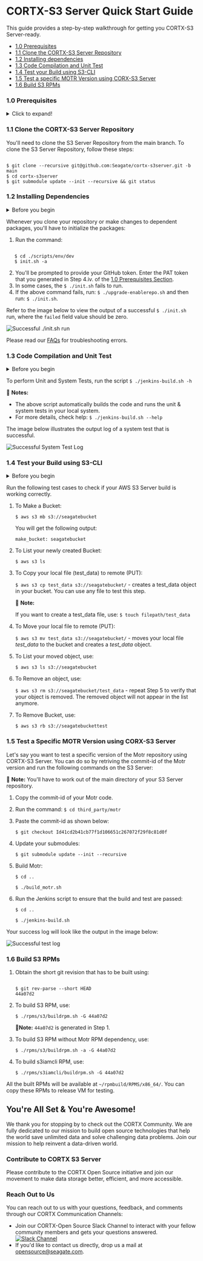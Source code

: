 # CORTX-S3 Server Quick Start Guide
This guide provides a step-by-step walkthrough for getting you CORTX-S3 Server-ready.

- [1.0 Prerequisites](#10-Prerequisites)
- [1.1 Clone the CORTX-S3 Server Repository](#11-Clone-the-CORTX-S3-Server-Repository)
- [1.2 Installing dependencies](#12-Installing-Dependencies)
- [1.3 Code Compilation and Unit Test](#13-Code-Compilation-and-Unit-Test)
- [1.4 Test your Build using S3-CLI](#14-Test-your-Build-using-S3-CLI)
- [1.5 Test a specific MOTR Version using CORX-S3 Server](#15-Test-a-Specific-MOTR-Version-using-CORX-S3-Server)
- [1.6 Build S3 RPMs](#16-Build-S3-RPMs)

### 1.0 Prerequisites

<details>
<summary>Click to expand!</summary>
<p>

1. You'll need to set up SSC, Cloud VM, or a local VM on VMWare Fusion or Oracle VirtualBox. To know more, refer to the [LocalVMSetup](https://github.com/Seagate/cortx/blob/main/doc/LocalVMSetup.md) section.
2. As a CORTX contributor you will need to refer, clone, contribute, and commit changes via the GitHub server. You can access the latest code via [Github](https://github.com/Seagate/cortx).
3. You'll need a valid GitHub Account.
4. Before you clone your Git repository, you'll need to create the following:
    1. Follow the link to generate the [SSH Public Key](https://git-scm.com/book/en/v2/Git-on-the-Server-Generating-Your-SSH-Public-Key).
    2. Add the newly created SSH Public Key to [Github](https://github.com/settings/keys) and [Enable SSO](https://docs.github.com/en/github/authenticating-to-github/authorizing-an-ssh-key-for-use-with-saml-single-sign-on).
    3. When you clone your Github repository, you'll be prompted to enter your GitHub Username and Password. Refer to the article to [Generate Personal Access Token or PAT](https://docs.github.com/en/github/authenticating-to-github/creating-a-personal-access-token). Once you generate your Personal Access Token, enable SSO.
    4. Copy your newly generated [PAT](https://github.com/settings/tokens) and enter it when prompted.

       :page_with_curl: **Note:** From this point onwards, you'll need to execute all steps logged in as a **Root User**.

5. We've assumed that `git` is preinstalled. If not then follow these steps to install [Git](https://git-scm.com/book/en/v2/Getting-Started-Installing-Git).
   * To check your Git Version, use the command: `$ git --version`

     :page_with_curl:**Note:** We recommended that you install Git Version 2.x.x.

6. Ensure that you've installed the following packages on your VM instance:

    * Python Version 3.0
      * To check whether Python is installed on your VM, use one of the following commands: `--version`  , `-V` , or `-VV`
      * To install Python version 3.0, use: `$ yum install -y python3`
    * pip version 3.0:
      * To check if pip is installed, use: `$ pip --version`
      * To install pip3 use: `$ yum install python-pip3`
    * Ansible: `$ yum install -y ansible`
    * Extra Packages for Enterprise Linux:
        * To check if epel is installed, use: `$ yum repolist`
            * If epel was installed, you'll see it in the output list.
            * You might also see exclamation mark in front of the repositories id. Refer to the [Redhat Knowledge Base](https://access.redhat.com/solutions/2267871).
        * `$ yum install -y epel-release`
    * Verify if kernel-devel-3.10.0-1062 version package is installed, using: `$ uname -r`

7. You'll need to disable selinux and firewall. Run the following commands:

     `$ systemctl stop firewalld` 

     `$ systemctl disable firewalld` 

     `$ sestatus` - you'll get a `SELinux status: disabled` status.

     `$ setenforce 0` - you'll get a `setenforce: SELinux is disabled` status.

     `$ sed 's/SELINUX=enforcing/SELINUX=disabled/' /etc/sysconfig/selinux` - you'll get a `SELINUX=disabled` status.

     Run `$ shutdown -r now` - to reboot your system.
     
     :page_with_curl: **Notes:**
     
      - If you're using cloud VM, go to your cloud VM website and select the VM. You'll have to stop the VM and then start it again to complete the reboot process
      - To use command line to shutdown your VM, use: `$ shutdown -r now` and Restart your VM.
        
     Once you power on your VM, you can verify if selinux and firewall are disabled by using: `$ getenforce` - you'll get a 'disabled' status.

All done! You are now ready for cloning the CORTX-S3 Server repository.

</p>
</details>

### 1.1 Clone the CORTX-S3 Server Repository

You'll need to clone the S3 Server Repository from the main branch. To clone the S3 Server Repository, follow these steps:

```shell

$ git clone --recursive git@github.com:Seagate/cortx-s3server.git -b main
$ cd cortx-s3server
$ git submodule update --init --recursive && git status
```

### 1.2 Installing Dependencies

<details>
<summary>Before you begin</summary>
<p>

At some point during the execution of the `init.sh` script, it will prompt for the following passwords. Enter them as mentioned below:
   * SSH password: `<Enter root password of VM>`
   * Enter new password for openldap rootDN: `seagate`
   * Enter new password for openldap IAM admin: `ldapadmin`

</p>
</details>

Whenever you clone your repository or make changes to dependent packages, you'll have to initialize the packages:

1. Run the command:

```shell

   $ cd ./scripts/env/dev
   $ init.sh -a
```

2. You'll be prompted to provide your GitHub token. Enter the PAT token that you generated in Step 4.iv. of the [1.0 Prerequisites Section](#10-Prerequisites).
3. In some cases, the `$ ./init.sh` fails to run.
4. If the above command fails, run: `$ ./upgrade-enablerepo.sh` and then run: `$ ./init.sh`.

Refer to the image below to view the output of a successful `$ ./init.sh` run, where the `failed` field value should be zero.

![Successful ./init.sh run](https://raw.githubusercontent.com/Seagate/cortx/assets/images/init_script_output.PNG?token=AQJGZB3IEIPSAAW6ESJAUKK7KEO36)

Please read our [FAQs](https://github.com/Seagate/cortx/blob/master/doc/Build-Installation-FAQ.md) for troubleshooting errors.

### 1.3 Code Compilation and Unit Test

<details>
<summary>Before you begin</summary>
<p>

You'll have to set up the host system before you test your build. To do so, run the following command from the main source directory: `$ ./update-hosts.sh`

</p>
</details>

To perform Unit and System Tests, run the script `$ ./jenkins-build.sh -h`

:page_with_curl: **Notes:**

* The above script automatically builds the code and runs the unit & system tests in your local system.
* For more details, check help: `$ ./jenkins-build.sh --help`

The image below illustrates the output log of a system test that is successful.

![Successful System Test Log](https://raw.githubusercontent.com/Seagate/cortx/assets/images/jenkins_script_output.PNG?token=AQJGZB6SHID2AXELMYSDZMK7KDYLU)


### 1.4 Test your Build using S3-CLI

<details>
<summary>Before you begin</summary>
<p>

Before your test your build, ensure that you have installed and configured the following:

1. Make sure you have installed `easy_install`
    * To check if you have `easy_install`, run the command: `$ easy_install --version`
    * To install `easy_install`, run the command: `$ yum install python-setuptools python-setuptools-devel`
2. Ensure you've installed `pip`
    * To check if you have pip installed, run the command: `$ pip --version`
    * To install pip, run the command: `$ python --version`
3. If you don't have Python Version 2.6.5+, then install Python using: `$ python3 --version`
    *  If you don't have Python Version 3.3, then install python3 using: `$ easy_install pip`
4. Ensure that CORTX-S3 Server and its dependent services are running.
    1. To start CORTX-S3 Server and its dependent services, run the command: `$ ./jenkins-build.sh --skip_build --skip_tests`
    2. To view the `PID` of the active S3 service, run the command: `$ pgrep s3`
    3. To view the `PID` of the active Motr service, run the command: `$ pgrep m0`
5. Follow these steps to install the AWS client and plugin:
    1. To install the AWS client, use: `$ pip install awscli`
    2. To install the AWS plugin, use: `$ pip install awscli-plugin-endpoint`
    3. Generate the AWS Access Key ID and Secret Key:
         1. To check for help messages, use: `$ s3iamcli -h`
         2. To create a new User, run: `$ s3iamcli CreateAccount -n <Account Name> -e <Email Id>`
              * Enter the following LDAP credentials:
                  User Id : `sgiamadmin`
                  Password : `ldapadmin`
              * Running the above command lists details of the newly created user including the `aws Access Key ID` and the `aws Secret Key`
              * Copy and save the Access and Secret Keys for the new user.

6. To Configure AWS run the following commands:
   Keep the Access and Secret Keys generated in Step 4.iv. of the [1.0 Prerequisites Section](#10-Prerequisites).
   1.  Run `$ aws configure` and enter the following details:
        * `AWS Access Key ID [None]: <ACCESS KEY>`
        * `AWS Secret Access Key [None]: <SECRET KEY>`
        * `Default region name [None]: US`
        * `Default output format [None]: text`
   2. Configure the AWS plugin Endpoint using:

        ```shell

        $ aws configure set plugins.endpoint awscli_plugin_endpoint
        $ aws configure set s3.endpoint_url https://s3.seagate.com
        $ aws configure set s3api.endpoint_url https://s3.seagate.com
        ```
   3. Run the following command to view the contents of your AWS config file: `$ cat ~/.aws/config`

      The output is as shown below:

      ```shell

      [default]
      output = text
      region = US
      s3 =
      endpoint_url = http://s3.seagate.com
      s3api =
      endpoint_url = http://s3.seagate.com
      [plugins]
      endpoint = awscli_plugin_endpoint
      ```

    4. Ensure that your AWS credential file contains your Access Key Id and Secret Key by using: `$ cat ~/.aws/credentials`
</p>
</details>

Run the following test cases to check if your AWS S3 Server build is working correctly.

1. To Make a Bucket:

    `$ aws s3 mb s3://seagatebucket`

    You will get the following output:

    `make_bucket: seagatebucket`

2. To List your newly created Bucket:

    `$ aws s3 ls`

3. To Copy your local file (test_data) to remote (PUT):

    `$ aws s3 cp test_data s3://seagatebucket/` - creates a test_data object in your bucket. You can use any file to test this step.

   :page_with_curl: **Note:** 
   
    If you want to create a test_data file, use: `$ touch filepath/test_data`

4. To Move your local file to remote (PUT):

    `$ aws s3 mv test_data s3://seagatebucket/` - moves your local file *test_data* to the bucket and creates a *test_data* object.

5. To List your moved object, use:

    `$ aws s3 ls s3://seagatebucket`

6. To Remove an object, use:

    `$ aws s3 rm s3://seagatebucket/test_data` - repeat Step 5 to verify that your object is removed. The removed object will not appear in the list anymore.

7. To Remove Bucket, use:

    `$ aws s3 rb s3://seagatebuckettest`

### 1.5 Test a Specific MOTR Version using CORX-S3 Server

Let's say you want to test a specific version of the Motr repository using CORTX-S3 Server. You can do so by retriving the commit-id of the Motr version and run the following commands on the S3 Server:

:page_with_curl: **Note:** You'll have to work out of the main directory of your S3 Server repository.

1. Copy the commit-id of your Motr code. 
2. Run the command: `$ cd third_party/motr`
4. Paste the commit-id as shown below:

   `$ git checkout Id41cd2b41cb77f1d106651c267072f29f8c81d0f`

5. Update your submodules:

    `$ git submodule update --init --recursive`

6. Build Motr:

    `$ cd ..`

    `$ ./build_motr.sh`

7. Run the Jenkins script to ensure that the build and test are passed:

    `$ cd ..`

    `$ ./jenkins-build.sh`

Your success log will look like the output in the image below:

![Successful test log](https://raw.githubusercontent.com/Seagate/cortx/assets/images/jenkins_script_output.PNG?token=AQJGZB62MLLTZRMAGHPYPPK7KDYA6)

### 1.6 Build S3 RPMs

1. Obtain the short git revision that has to be built using:

    ```shell

    $ git rev-parse --short HEAD
    44a07d2
    ```
2. To build S3 RPM, use:

    `$ ./rpms/s3/buildrpm.sh -G 44a07d2`

    :page_with_curl:**Note:** `44a07d2` is generated in Step 1.

3. To build S3 RPM without Motr RPM dependency, use:

    `$ ./rpms/s3/buildrpm.sh -a -G 44a07d2`

4. To build s3iamcli RPM, use:

    `$ ./rpms/s3iamcli/buildrpm.sh -G 44a07d2`

All the built RPMs will be available at `~/rpmbuild/RPMS/x86_64/`. You can copy these RPMs to release VM for testing.

## You're All Set & You're Awesome!

We thank you for stopping by to check out the CORTX Community. We are fully dedicated to our mission to build open source technologies that help the world save unlimited data and solve challenging data problems. Join our mission to help reinvent a data-driven world. 

### Contribute to CORTX S3 Server

Please contribute to the CORTX Open Source initiative and join our movement to make data storage better, efficient, and more accessible.

### Reach Out to Us

You can reach out to us with your questions, feedback, and comments through our CORTX Communication Channels:

- Join our CORTX-Open Source Slack Channel to interact with your fellow community members and gets your questions answered. [![Slack Channel](https://img.shields.io/badge/chat-on%20Slack-blue)](https://join.slack.com/t/cortxcommunity/shared_invite/zt-femhm3zm-yiCs5V9NBxh89a_709FFXQ?)
- If you'd like to contact us directly, drop us a mail at opensource@seagate.com.
